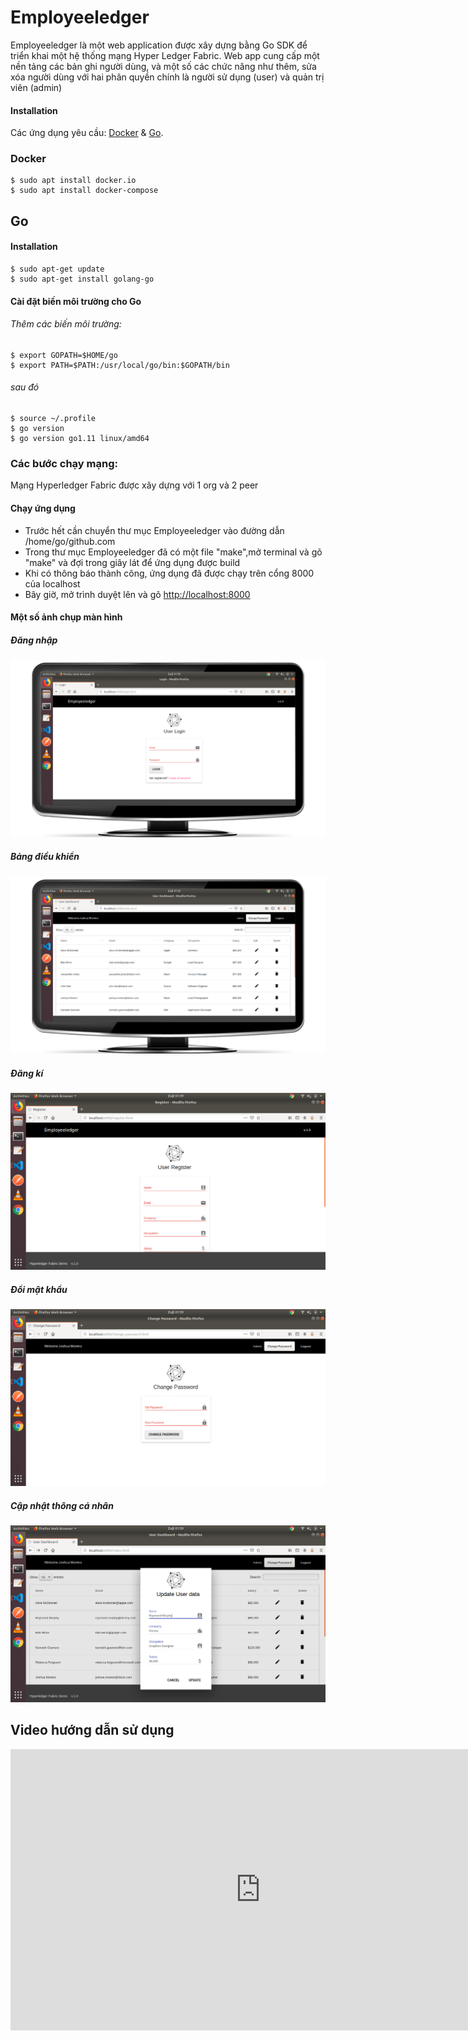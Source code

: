 <h1><a id="Employeeledger_0"></a>Employeeledger</h1>
<p>Employeeledger là một web application được xây dựng bằng Go SDK để triển khai một hệ thống mạng Hyper Ledger Fabric. Web app cung cấp một nền tảng các bản ghi người dùng, và một số các chức năng như thêm, sửa xóa người dùng với hai phân quyền chính là người sử dụng (user) và quản trị viên (admin)</p>



<h4><a id="Installation_6"></a>Installation</h4>
<p>Các ứng dụng yêu cầu: <a href="https://www.docker.com/">Docker</a> &amp; <a href="https://golang.org/">Go</a>.</p>
<h3><a id="Docker_10"></a>Docker</h3>
<pre><code class="language-sh">$ sudo apt install docker.io
$ sudo apt install docker-compose
</code></pre>
<h2><a id="Go_15"></a>Go</h2>
<h4><a id="Installation_16"></a>Installation</h4>
<pre><code class="language-sh">$ sudo apt-get update
$ sudo apt-get install golang-go
</code></pre>
<h4><a id="Set_your_Go_path_as_environmental_variable_21"></a>Cài đặt biến môi trường cho Go</h4>
<h6><a id="add_these_following_variable_into_the_profile_22"></a>Thêm các biến môi trường:</h6>
<pre><code class="language-sh">$ <span class="hljs-built_in">export</span> GOPATH=<span class="hljs-variable">$HOME</span>/go
$ <span class="hljs-built_in">export</span> PATH=<span class="hljs-variable">$PATH</span>:/usr/<span class="hljs-built_in">local</span>/go/bin:<span class="hljs-variable">$GOPATH</span>/bin
</code></pre>
<h6><a id="then_27"></a>sau đó</h6>
<pre><code class="language-sh">$ <span class="hljs-built_in">source</span> ~/.profile
$ go version
$ go version go1.<span class="hljs-number">11</span> linux/amd64
</code></pre>



<h3><a id="Build_Your_Network_34"></a>Các bước chạy mạng:</h3>
<p>Mạng Hyperledger Fabric được xây dựng với 1 org và 2 peer</p>


<h4><a id="Run_the_application_90"></a>Chạy ứng dụng</h4>
<ul>
<li>Trước hết cần chuyển thư mục Employeeledger vào đường dẫn /home/go/github.com</li>
<li>Trong thư mục Employeeledger đã có một file "make",mở terminal và gõ "make" và đợi trong giây lát để ứng dụng được build</li>
<li>Khi có thông báo thành công, ứng dụng đã được chạy trên cổng 8000 của localhost</li>
<li>Bây giờ, mở trình duyệt lên và gõ <a href="http://localhost:8000">http://localhost:8000</a></li>
</ul>

<h4>Một số ảnh chụp màn hình</h4>

<h5>Đăng nhập</h5>

<img src="media/export_user_login.png">

<h5>Bảng điều khiển</h5>

<img src="media/export_dashboard.png">

<h5>Đăng kí</h5>

<img src="media/register.png">

<h5>Đổi mật khẩu</h5>

<img src="media/app_change_password.png">

<h5>Cập nhật thông cá nhân</h5>

<img src="media/update_details.png">

<h2>Video hướng dẫn sử dụng</h2>

<iframe width="800" height="450" src="https://www.youtube.com/embed/V2hlQkVJZhE" frameborder="0" allow="accelerometer; autoplay; encrypted-media; gyroscope; picture-in-picture" allowfullscreen></iframe>

